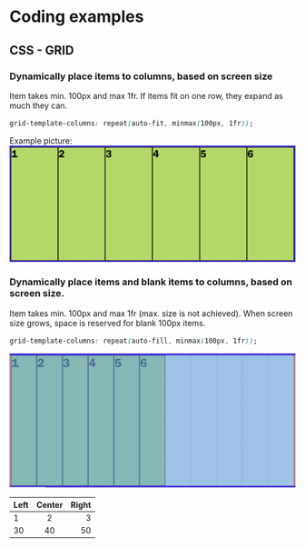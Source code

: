 # Coding examples


## CSS - GRID

### Dynamically place items to columns, based on screen size
Item takes min. 100px and max 1fr.
If items fit on one row, they expand as much they can.

```css
grid-template-columns: repeat(auto-fit, minmax(100px, 1fr));
```
Example picture:
![Image of css-grid-autofit](images/css-grid-autofit-1.png)

### Dynamically place items and blank items to columns, based on screen size.
Item takes min. 100px and max 1fr (max. size is not achieved).
When screen size grows, space is reserved for blank 100px items. 

```css
grid-template-columns: repeat(auto-fill, minmax(100px, 1fr));
```

![Image of css-grid-autofill](images/css-grid-autofill-2.png)

| Left | Center | Right |
| :--- | :----: | ----: |
| 1    |   2    |     3 |
| 30   |   40   |    50 |
 
